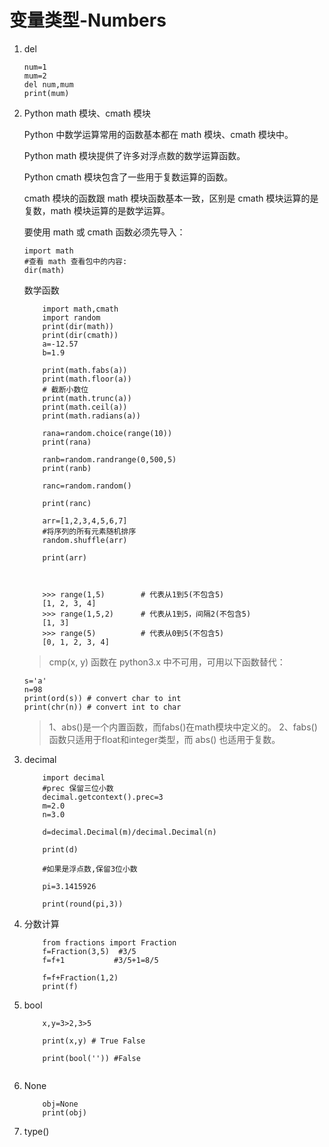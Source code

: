 # 变量类型-Numbers
1. del

    ```
    num=1      
    mum=2      
    del num,mum    
    print(mum) 
    ```
2. Python math 模块、cmath 模块


    Python 中数学运算常用的函数基本都在 math 模块、cmath 模块中。
    
    Python math 模块提供了许多对浮点数的数学运算函数。
    
    Python cmath 模块包含了一些用于复数运算的函数。
    
    cmath 模块的函数跟 math 模块函数基本一致，区别是 cmath 模块运算的是复数，math 模块运算的是数学运算。
    
    要使用 math 或 cmath 函数必须先导入：
    
    ```
    import math
    #查看 math 查看包中的内容:
    dir(math)
    ```
    数学函数
    
    ```
        import math,cmath                    
        import random                        
        print(dir(math))                     
        print(dir(cmath))                    
        a=-12.57                             
        b=1.9                                
                                             
        print(math.fabs(a))                  
        print(math.floor(a))
        # 截断小数位
        print(math.trunc(a))               
        print(math.ceil(a))                  
        print(math.radians(a))               
                                             
        rana=random.choice(range(10))        
        print(rana)                          
                                             
        ranb=random.randrange(0,500,5)       
        print(ranb)                          
                                             
        ranc=random.random()                 
                                             
        print(ranc)                          
                                             
        arr=[1,2,3,4,5,6,7]                  
        #将序列的所有元素随机排序                        
        random.shuffle(arr)                  
                                             
        print(arr)                           
                                     
                                     
    ```
    ```
        >>> range(1,5)        # 代表从1到5(不包含5)
        [1, 2, 3, 4]
        >>> range(1,5,2)      # 代表从1到5，间隔2(不包含5)
        [1, 3]
        >>> range(5)          # 代表从0到5(不包含5)
        [0, 1, 2, 3, 4]
    ```
    >cmp(x, y) 函数在 python3.x 中不可用，可用以下函数替代：

    ```
    s='a'
    n=98
    print(ord(s)) # convert char to int 
    print(chr(n)) # convert int to char 
    ```

    >1、abs()是一个内置函数，而fabs()在math模块中定义的。
    >2、fabs()函数只适用于float和integer类型，而 abs() 也适用于复数。


3. decimal

    ```
        import decimal
        #prec 保留三位小数
        decimal.getcontext().prec=3
        m=2.0
        n=3.0

        d=decimal.Decimal(m)/decimal.Decimal(n)
        
        print(d)
        
        #如果是浮点数,保留3位小数
        
        pi=3.1415926
        
        print(round(pi,3))
    ```
4. 分数计算

    ```
        from fractions import Fraction
        f=Fraction(3,5)  #3/5
        f=f+1           #3/5+1=8/5

        f=f+Fraction(1,2)
        print(f)
    ```

5. bool

    ```
        x,y=3>2,3>5

        print(x,y) # True False
        
        print(bool('')) #False
        
    ```
6. None

    ```
        obj=None
        print(obj)
    ```

7. type()

    

